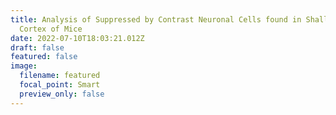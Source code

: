 ```yaml
---
title: Analysis of Suppressed by Contrast Neuronal Cells found in Shallow Visual
  Cortex of Mice
date: 2022-07-10T18:03:21.012Z
draft: false
featured: false
image:
  filename: featured
  focal_point: Smart
  preview_only: false
---
```

